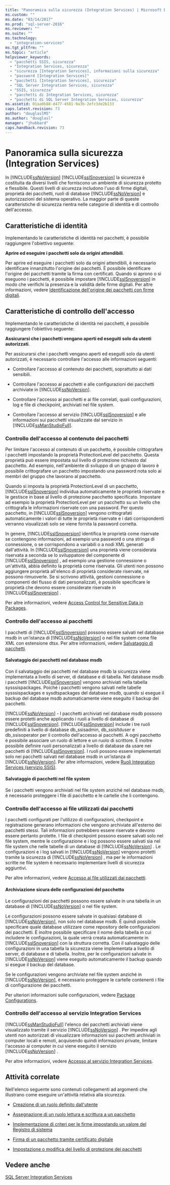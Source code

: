 ```yaml
---
title: "Panoramica sulla sicurezza (Integration Services) | Microsoft Docs"
ms.custom: ""
ms.date: "03/14/2017"
ms.prod: "sql-server-2016"
ms.reviewer: ""
ms.suite: ""
ms.technology: 
  - "integration-services"
ms.tgt_pltfrm: ""
ms.topic: "article"
helpviewer_keywords: 
  - "pacchetti SSIS, sicurezza"
  - "Integration Services, sicurezza"
  - "sicurezza [Integration Services], informazioni sulla sicurezza"
  - "password [Integration Services]"
  - "pacchetti [Integration Services], sicurezza"
  - "SQL Server Integration Services, sicurezza"
  - "SSIS, sicurezza"
  - "pacchetti di Integration Services, sicurezza"
  - "pacchetti di SQL Server Integration Services, sicurezza"
ms.assetid: 01aa0b88-d477-4581-9a3b-2efc3de2b133
caps.latest.revision: 73
author: "douglaslMS"
ms.author: "douglasl"
manager: "jhubbard"
caps.handback.revision: 73
---
```

# Panoramica sulla sicurezza (Integration Services)
  In [!INCLUDE[ssNoVersion](../../includes/ssnoversion-md.md)] [!INCLUDE[ssISnoversion](../../includes/ssisnoversion-md.md)] la sicurezza è costituita da diversi livelli che forniscono un ambiente di sicurezza protetto e flessibile. Questi livelli di sicurezza includono l'uso di firme digitali, proprietà dei pacchetti, ruoli di database [!INCLUDE[ssNoVersion](../../includes/ssnoversion-md.md)] e autorizzazioni del sistema operativo. La maggior parte di queste caratteristiche di sicurezza rientra nelle categorie di identità e di controllo dell'accesso.  
  
## Caratteristiche di identità  
 Implementando le caratteristiche di identità nei pacchetti, è possibile raggiungere l'obiettivo seguente:  
  
 **Aprire ed eseguire i pacchetti solo da origini attendibili**.  
  
 Per aprire ed eseguire i pacchetti solo da origini attendibili, è necessario identificare innanzitutto l'origine dei pacchetti. È possibile identificare l'origine dei pacchetti tramite la firma con certificati. Quando si aprono o si eseguono i pacchetti, è possibile impostare [!INCLUDE[ssISnoversion](../../includes/ssisnoversion-md.md)] in modo che verifichi la presenza e la validità delle firme digitali. Per altre informazioni, vedere [Identificazione dell'origine dei pacchetti con firme digitali](../../integration-services/packages/identify-the-source-of-packages-with-digital-signatures.md).  
  
## Caratteristiche di controllo dell'accesso  
 Implementando le caratteristiche di identità nei pacchetti, è possibile raggiungere l'obiettivo seguente:  
  
 **Assicurarsi che i pacchetti vengano aperti ed eseguiti solo da utenti autorizzati**.  
  
 Per assicurarsi che i pacchetti vengano aperti ed eseguiti solo da utenti autorizzati, è necessario controllare l'accesso alle informazioni seguenti:  
  
-   Controllare l'accesso al contenuto dei pacchetti, soprattutto ai dati sensibili.  
  
-   Controllare l'accesso ai pacchetti e alle configurazioni dei pacchetti archiviate in [!INCLUDE[ssNoVersion](../../includes/ssnoversion-md.md)].  
  
-   Controllare l'accesso ai pacchetti e ai file correlati, quali configurazioni, log e file di checkpoint, archiviati nel file system.  
  
-   Controllare l'accesso al servizio [!INCLUDE[ssISnoversion](../../includes/ssisnoversion-md.md)] e alle informazioni sui pacchetti visualizzate dal servizio in [!INCLUDE[ssManStudioFull](../../includes/ssmanstudiofull-md.md)].  
  
### Controllo dell'accesso al contenuto dei pacchetti  
 Per limitare l'accesso al contenuto di un pacchetto, è possibile crittografare i pacchetti impostando la proprietà ProtectionLevel del pacchetto. Questa proprietà può essere impostata sul livello di protezione richiesto dal pacchetto. Ad esempio, nell'ambiente di sviluppo di un gruppo di lavoro è possibile crittografare un pacchetto impostando una password nota solo ai membri del gruppo che lavorano al pacchetto.  
  
 Quando si imposta la proprietà ProtectionLevel di un pacchetto, [!INCLUDE[ssISnoversion](../../includes/ssisnoversion-md.md)] individua automaticamente le proprietà riservate e le gestisce in base al livello di protezione pacchetto specificato. Impostare ad esempio la proprietà ProtectionLevel per un pacchetto su un livello che crittografa le informazioni riservate con una password. Per questo pacchetto, in [!INCLUDE[ssISnoversion](../../includes/ssisnoversion-md.md)] vengono crittografati automaticamente i valori di tutte le proprietà riservate e i dati corrispondenti verranno visualizzati solo se viene fornita la password corretta.  
  
 In genere, [!INCLUDE[ssISnoversion](../../includes/ssisnoversion-md.md)] identifica le proprietà come riservate se contengono informazioni, ad esempio una password o una stringa di connessione, o se corrispondono a variabili o a nodi XML generati dall'attività. In [!INCLUDE[ssISnoversion](../../includes/ssisnoversion-md.md)] una proprietà viene considerata riservata a seconda se lo sviluppatore del componente di [!INCLUDE[ssISnoversion](../../includes/ssisnoversion-md.md)] , ad esempio una gestione connessione o un'attività, abbia definito la proprietà come riservata. Gli utenti non possono aggiungere proprietà all'elenco di proprietà considerate riservate, né possono rimuoverle. Se si scrivono attività, gestioni connessione o componenti del flusso di dati personalizzati, è possibile specificare le proprietà che devono essere considerate riservate in [!INCLUDE[ssISnoversion](../../includes/ssisnoversion-md.md)] .  
  
 Per altre informazioni, vedere [Access Control for Sensitive Data in Packages](../../integration-services/packages/access-control-for-sensitive-data-in-packages.md).  
  
### Controllo dell'accesso ai pacchetti  
 I pacchetti di [!INCLUDE[ssISnoversion](../../includes/ssisnoversion-md.md)] possono essere salvati nel database msdb in un'istanza di [!INCLUDE[ssNoVersion](../../includes/ssnoversion-md.md)] o nel file system come file XML con estensione dtsx. Per altre informazioni, vedere [Salvataggio di pacchetti](../../integration-services/save-packages.md).  
  
#### Salvataggio dei pacchetti nel database msdb  
 Con il salvataggio dei pacchetti nel database msdb la sicurezza viene implementata a livello di server, di database e di tabella. Nel database msdb i pacchetti [!INCLUDE[ssISnoversion](../../includes/ssisnoversion-md.md)] vengono archiviati nella tabella sysssispackages. Poiché i pacchetti vengono salvati nelle tabelle sysssispackages e sysdtspackages del database msdb, quando si esegue il backup del database msdb automaticamente viene eseguito il backup dei pacchetti.  
  
 [!INCLUDE[ssNoVersion](../../includes/ssnoversion-md.md)] - I pacchetti archiviati nel database msdb possono essere protetti anche applicando i ruoli a livello di database di [!INCLUDE[ssISnoversion](../../includes/ssisnoversion-md.md)]. [!INCLUDE[ssISnoversion](../../includes/ssisnoversion-md.md)] include i tre ruoli predefiniti a livello di database db_ssisadmin, db_ssisltduser e db_ssisoperator per il controllo dell'accesso ai pacchetti. A ogni pacchetto è possibile associare un ruolo di lettore e un ruolo di scrittore. È inoltre possibile definire ruoli personalizzati a livello di database da usare nei pacchetti di [!INCLUDE[ssISnoversion](../../includes/ssisnoversion-md.md)]. I ruoli possono essere implementati solo nei pacchetti salvati nel database msdb in un'istanza di [!INCLUDE[ssNoVersion](../../includes/ssnoversion-md.md)]. Per altre informazioni, vedere [Ruoli Integration Services &#40;servizio SSIS&#41;](../../integration-services/service/integration-services-roles-ssis-service.md).  
  
#### Salvataggio di pacchetti nel file system  
 Se i pacchetti vengono archiviati nel file system anziché nel database msdb, è necessario proteggere i file di pacchetto e le cartelle che li contengono.  
  
### Controllo dell'accesso ai file utilizzati dai pacchetti  
 I pacchetti configurati per l'utilizzo di configurazioni, checkpoint e registrazione generano informazioni che vengono archiviate all'esterno dei pacchetti stessi. Tali informazioni potrebbero essere riservate e devono essere pertanto protette. I file di checkpoint possono essere salvati solo nel file system, mentre le configurazione e i log possono essere salvati sia nel file system che nelle tabelle di un database di [!INCLUDE[ssNoVersion](../../includes/ssnoversion-md.md)] . Le configurazioni e i log salvati in [!INCLUDE[ssNoVersion](../../includes/ssnoversion-md.md)] vengono protetti tramite la sicurezza di [!INCLUDE[ssNoVersion](../../includes/ssnoversion-md.md)] , ma per le informazioni scritte ne file system è necessario implementare livelli di sicurezza aggiuntivi.  
  
 Per altre informazioni, vedere [Accesso ai file utilizzati dai pacchetti](../../integration-services/security/access-to-files-used-by-packages.md).  
  
#### Archiviazione sicura delle configurazioni del pacchetto  
 Le configurazioni dei pacchetti possono essere salvate in una tabella in un database di [!INCLUDE[ssNoVersion](../../includes/ssnoversion-md.md)] o nel file system.  
  
 Le configurazioni possono essere salvate in qualsiasi database di [!INCLUDE[ssNoVersion](../../includes/ssnoversion-md.md)], non solo nel database msdb. È quindi possibile specificare quale database utilizzare come repository delle configurazioni dei pacchetti. È inoltre possibile specificare il nome della tabella in cui includere le configurazioni, la quale verrà creata automaticamente in [!INCLUDE[ssISnoversion](../../includes/ssisnoversion-md.md)] con la struttura corretta. Con il salvataggio delle configurazioni in una tabella la sicurezza viene implementata a livello di server, di database e di tabella. Inoltre, per le configurazioni salvate in [!INCLUDE[ssNoVersion](../../includes/ssnoversion-md.md)] viene eseguito automaticamente il backup quando si esegue il backup del database.  
  
 Se le configurazioni vengono archiviate nel file system anziché in [!INCLUDE[ssNoVersion](../../includes/ssnoversion-md.md)], è necessario proteggere le cartelle contenenti i file di configurazione dei pacchetti.  
  
 Per ulteriori informazioni sulle configurazioni, vedere [Package Configurations](../../integration-services/packages/package-configurations.md).  
  
### Controllo dell'accesso al servizio Integration Services  
 [!INCLUDE[ssManStudioFull](../../includes/ssmanstudiofull-md.md)] l'elenco dei pacchetti archiviati viene visualizzato tramite il servizio [!INCLUDE[ssNoVersion](../../includes/ssnoversion-md.md)] . Per impedire agli utenti non autorizzati di visualizzare informazioni sui pacchetti archiviati in computer locali e remoti, acquisendo quindi informazioni private, limitare l'accesso ai computer in cui viene eseguito il servizio [!INCLUDE[ssNoVersion](../../includes/ssnoversion-md.md)] .  
  
 Per altre informazioni, vedere [Accesso al servizio Integration Services](../../integration-services/security/access-to-the-integration-services-service.md).  
  
## Attività correlate  
 Nell'elenco seguente sono contenuti collegamenti ad argomenti che illustrano come eseguire un'attività relativa alla sicurezza.  
  
-   [Creazione di un ruolo definito dall'utente](../../integration-services/service/create-a-user-defined-role.md)  
  
-   [Assegnazione di un ruolo lettura e scrittura a un pacchetto](../../integration-services/service/assign-a-reader-and-writer-role-to-a-package.md)  
  
-   [Implementazione di criteri per le firme impostando un valore del Registro di sistema](../../integration-services/packages/implement-a-signing-policy-by-setting-a-registry-value.md)  
  
-   [Firma di un pacchetto tramite certificato digitale](../../integration-services/packages/sign-a-package-by-using-a-digital-certificate.md)  
  
-   [Impostazione o modifica del livello di protezione dei pacchetti](../../integration-services/packages/set-or-change-the-protection-level-of-packages.md)  
  
## Vedere anche  
 [SQL Server Integration Services](../../integration-services/sql-server-integration-services.md)  
  
  